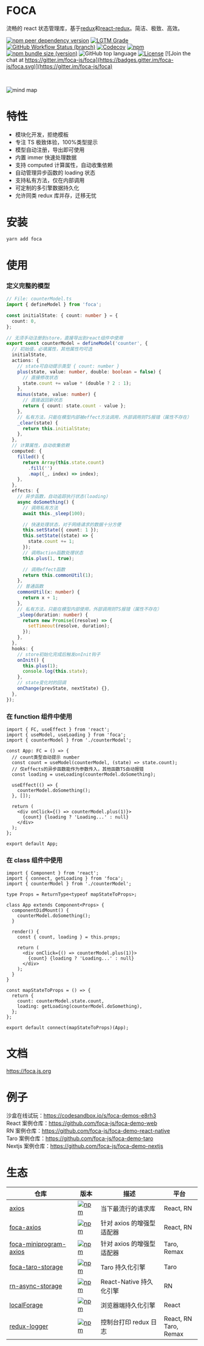 # FOCA

流畅的 react 状态管理库，基于[redux](https://github.com/reduxjs/redux)和[react-redux](https://github.com/reduxjs/react-redux)。简洁、极致、高效。

[![npm peer dependency version](https://img.shields.io/npm/dependency-version/foca/peer/react)](https://github.com/facebook/react)
[![LGTM Grade](https://img.shields.io/lgtm/grade/javascript/github/foca-js/foca?label=code%20quality)](https://lgtm.com/projects/g/foca-js/foca)
[![GitHub Workflow Status (branch)](https://img.shields.io/github/workflow/status/foca-js/foca/Test/master?label=test)](https://github.com/foca-js/foca/actions)
[![Codecov](https://img.shields.io/codecov/c/github/foca-js/foca)](https://codecov.io/gh/foca-js/foca)
[![npm](https://img.shields.io/npm/v/foca)](https://www.npmjs.com/package/foca)
[![npm bundle size (version)](https://img.shields.io/bundlephobia/minzip/foca?label=bundle+size)](https://bundlephobia.com/package/foca@latest)
![GitHub top language](https://img.shields.io/github/languages/top/foca-js/foca)
[![License](https://img.shields.io/github/license/foca-js/foca)](https://github.com/foca-js/foca/blob/master/LICENSE)
[![Join the chat at https://gitter.im/foca-js/foca](https://badges.gitter.im/foca-js/foca.svg)](https://gitter.im/foca-js/foca)

<br>

![mind map](https://raw.githubusercontent.com/foca-js/foca/master/docs/mindMap.svg)

# 特性

- 模块化开发，拒绝模板
- 专注 TS 极致体验，100%类型提示
- 模型自动注册，导出即可使用
- 内置 immer 快速处理数据
- 支持 computed 计算属性，自动收集依赖
- 自动管理异步函数的 loading 状态
- 支持私有方法，仅在内部调用
- 可定制的多引擎数据持久化
- 允许同类 redux 库并存，迁移无忧

# 安装

```bash
yarn add foca
```

# 使用

### 定义完整的模型

```typescript
// File: counterModel.ts
import { defineModel } from 'foca';

const initialState: { count: number } = {
  count: 0,
};

// 无须手动注册到store，直接导出到react组件中使用
export const counterModel = defineModel('counter', {
  // 初始值，必填属性，其他属性均可选
  initialState,
  actions: {
    // state可自动提示类型 { count: number }
    plus(state, value: number, double: boolean = false) {
      // 直接修改状态
      state.count += value * (double ? 2 : 1);
    },
    minus(state, value: number) {
      // 直接返回新状态
      return { count: state.count - value };
    },
    // 私有方法，只能在模型内部被effect方法调用，外部调用则TS报错（属性不存在）
    _clear(state) {
      return this.initialState;
    },
  },
  // 计算属性，自动收集依赖
  computed: {
    filled() {
      return Array(this.state.count)
        .fill('')
        .map((_, index) => index);
    },
  },
  effects: {
    // 异步函数，自动追踪执行状态(loading)
    async doSomething() {
      // 调用私有方法
      await this._sleep(100);

      // 快速处理状态，对于网络请求的数据十分方便
      this.setState({ count: 1 });
      this.setState((state) => {
        state.count += 1;
      });
      // 调用action函数处理状态
      this.plus(1, true);

      // 调用effect函数
      return this.commonUtil(1);
    },
    // 普通函数
    commonUtil(x: number) {
      return x + 1;
    },
    // 私有方法，只能在模型内部使用，外部调用则TS报错（属性不存在）
    _sleep(duration: number) {
      return new Promise((resolve) => {
        setTimeout(resolve, duration);
      });
    },
  },
  hooks: {
    // store初始化完成后触发onInit钩子
    onInit() {
      this.plus(1);
      console.log(this.state);
    },
    // state变化时的回调
    onChange(prevState, nextState) {},
  },
});
```

### 在 function 组件中使用

```tsx
import { FC, useEffect } from 'react';
import { useModel, useLoading } from 'foca';
import { counterModel } from './counterModel';

const App: FC = () => {
  // count类型自动提示 number
  const count = useModel(counterModel, (state) => state.count);
  // 仅effects的异步函数能作为参数传入，其他函数TS自动报错
  const loading = useLoading(counterModel.doSomething);

  useEffect(() => {
    counterModel.doSomething();
  }, []);

  return (
    <div onClick={() => counterModel.plus(1)}>
      {count} {loading ? 'Loading...' : null}
    </div>
  );
};

export default App;
```

### 在 class 组件中使用

```tsx
import { Component } from 'react';
import { connect, getLoading } from 'foca';
import { counterModel } from './counterModel';

type Props = ReturnType<typeof mapStateToProps>;

class App extends Component<Props> {
  componentDidMount() {
    counterModel.doSomething();
  }

  render() {
    const { count, loading } = this.props;

    return (
      <div onClick={() => counterModel.plus(1)}>
        {count} {loading ? 'Loading...' : null}
      </div>
    );
  }
}

const mapStateToProps = () => {
  return {
    count: counterModel.state.count,
    loading: getLoading(counterModel.doSomething),
  };
};

export default connect(mapStateToProps)(App);
```

# 文档

https://foca.js.org

# 例子

沙盒在线试玩：https://codesandbox.io/s/foca-demos-e8rh3
<br />
React 案例仓库：https://github.com/foca-js/foca-demo-web
<br>
RN 案例仓库：https://github.com/foca-js/foca-demo-react-native
<br>
Taro 案例仓库：https://github.com/foca-js/foca-demo-taro
<br>
Nextjs 案例仓库：https://github.com/foca-js/foca-demo-nextjs

# 生态

| 仓库                                                                            | 版本                                                                                                                                                      | 描述                      | 平台                       |
| ------------------------------------------------------------------------------- | --------------------------------------------------------------------------------------------------------------------------------------------------------- | ------------------------- | -------------------------- |
| [axios](https://github.com/axios/axios)                                         | [![npm](https://img.shields.io/npm/v/axios)](https://www.npmjs.com/package/axios)                                                                         | 当下最流行的请求库        | React, RN                  |
| [foca-axios](https://github.com/foca-js/foca-axios)                             | [![npm](https://img.shields.io/npm/v/foca-axios)](https://www.npmjs.com/package/foca-axios)                                                               | 针对 axios 的增强型适配器 | React, RN                  |
| [foca-miniprogram-axios](https://github.com/foca-js/foca-miniprogram-axios)     | [![npm](https://img.shields.io/npm/v/foca-miniprogram-axios)](https://www.npmjs.com/package/foca-miniprogram-axios)                                       | 针对 axios 的增强型适配器 | Taro, Remax                |
| [foca-taro-storage](https://github.com/foca-js/foca-taro-storage)               | [![npm](https://img.shields.io/npm/v/foca-taro-storage)](https://www.npmjs.com/package/foca-taro-storage)                                                 | Taro 持久化引擎           | Taro                       |
| [rn-async-storage](https://github.com/react-native-async-storage/async-storage) | [![npm](https://img.shields.io/npm/v/@react-native-async-storage/async-storage)](https://www.npmjs.com/package/@react-native-async-storage/async-storage) | React-Native 持久化引擎   | RN                         |
| [localForage](https://github.com/localForage/localForage)                       | [![npm](https://img.shields.io/npm/v/localforage)](https://www.npmjs.com/package/localforage)                                                             | 浏览器端持久化引擎        | React                      |
| [redux-logger](https://github.com/LogRocket/redux-logger)                       | [![npm](https://img.shields.io/npm/v/redux-logger)](https://www.npmjs.com/package/redux-logger)                                                           | 控制台打印 redux 日志     | React, RN <br> Taro, Remax |
